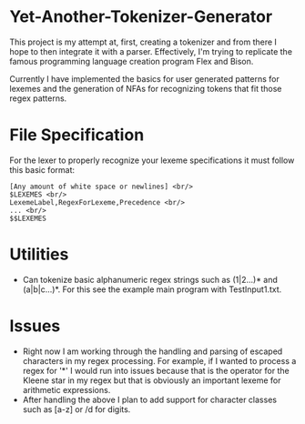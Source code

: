 # Yet-Another-Tokenizer-Generator
This project is my attempt at, first, creating a tokenizer and from there I hope to then integrate it with a parser. Effectively, I'm trying to replicate 
the famous programming language creation program Flex and Bison.

Currently I have implemented the basics for user generated patterns for lexemes and the generation of NFAs for recognizing tokens that fit those regex patterns.

# File Specification
For the lexer to properly recognize your lexeme specifications it must 
follow this basic format: <br/>
```
[Any amount of white space or newlines] <br/>
$LEXEMES <br/>
LexemeLabel,RegexForLexeme,Precedence <br/>
... <br/>
$$LEXEMES
```

# Utilities
- Can tokenize basic alphanumeric regex strings such as (1|2...)* and (a|b|c...)*. For this see the example main program 
with TestInput1.txt.

# Issues
- Right now I am working through the handling and parsing of escaped characters in my regex processing. 
For example, if I wanted to process a regex for '*' I would run into issues because that is the operator
for the Kleene star in my regex but that is obviously an important lexeme for arithmetic expressions.
- After handling the above I plan to add support for character classes such as [a-z] or /d for digits.
